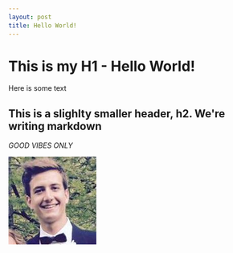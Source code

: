 ```yaml
---
layout: post
title: Hello World!
---
```


# This is my H1 - Hello World!

Here is some text

## This is a slighlty smaller header, h2. We're writing markdown

*GOOD VIBES ONLY*

![](/images/will_pro_pic.jpg)

